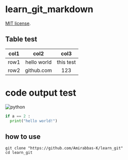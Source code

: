 # learn_git_markdown
[MIT license](https://opensource.org/licenses/MIT).
## Table test
| col1 |    col2     |   col3    |
| :--: | :---------: | :-------: |
| row1 | hello world | this test |
| row2 | github.com  |    123    |
# code output test
![python](https://www.python.org/static/img/python-logo@2x.png)
```python
if a == 2 :
  print("hello world!")
```
## how to use
``` git
git clone "https://github.com/Amirabbas-K/learn_git"
cd learn_git
```

